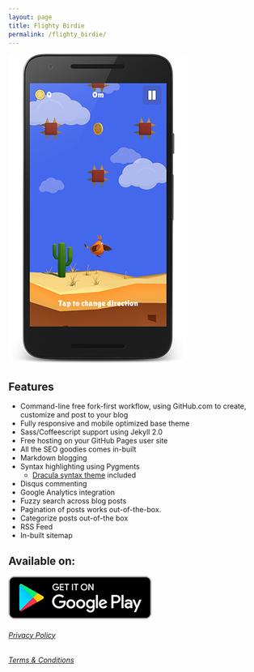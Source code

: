 ```yaml
---
layout: page
title: Flighty Birdie
permalink: /flighty_birdie/
---
```


![alt text](/images/Nexus_5X_S.png "Flighty Birdie")

## Features

- Command-line free fork-first workflow, using GitHub.com to create, customize and post to your blog
- Fully responsive and mobile optimized base theme
- Sass/Coffeescript support using Jekyll 2.0
- Free hosting on your GitHub Pages user site
- All the SEO goodies comes in-built
- Markdown blogging
- Syntax highlighting using Pygments
    - [Dracula syntax theme](https://draculatheme.com/) included
- Disqus commenting
- Google Analytics integration
- Fuzzy search across blog posts
- Pagination of posts works out-of-the-box.
- Categorize posts out-of-the box
- RSS Feed
- In-built sitemap

## Available on: 
[![name](/images/google-play-badge.png)](https://www.google.com/)

###### [Privacy Policy](/flighty_birdie_privacy_policy)  
###### [Terms & Conditions](/flighty_birdie_terms_and_conditions) 